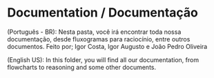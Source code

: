 # Documentation / Documentação
(Português - BR):
Nesta pasta, você irá encontrar toda nossa documentação, desde fluxogramas para raciocínio, entre outros documentos.
Feito por; Igor Costa, Igor Augusto e João Pedro Oliveira

(English US):
In this folder, you will find all our documentation, from flowcharts to reasoning and some other documents.